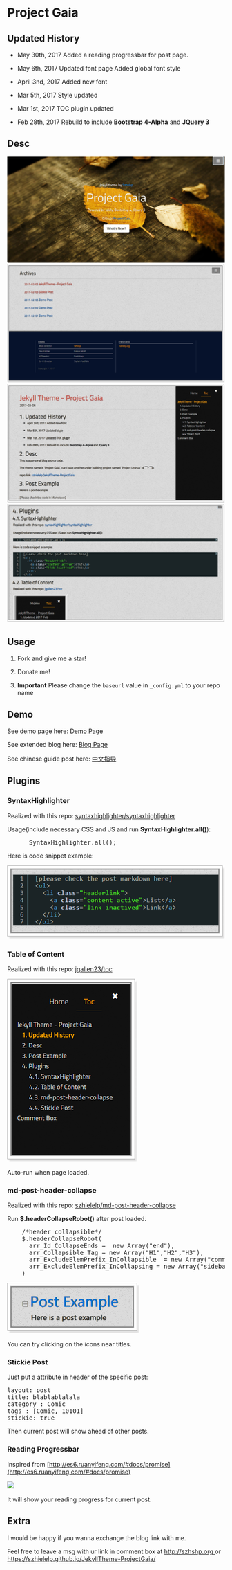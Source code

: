 # Project Gaia


## Updated History

- May 30th, 2017
Added a reading progressbar for post page.

- May 6th, 2017
Updated font page
Added global font style

- April 3nd, 2017
Added new font

- Mar 5th, 2017
Style updated

- Mar 1st, 2017
TOC plugin updated

- Feb 28th, 2017
Rebuild to include **Bootstrap 4-Alpha** and **JQuery 3**

## Desc

![](    demo/1.jpg  )
![](    demo/2.jpg  )
![](    demo/3.jpg  )
![](    demo/4.jpg  )


## Usage

1. Fork and give me a star!

1. Donate me!

1. **Important** Please change the `baseurl` value in  `_config.yml` to your repo name

## Demo

See demo page here: [    Demo Page   ](https://szhielelp.github.io/JekyllTheme-ProjectGaia/)

See extended blog here: [    Blog Page   ](http://szhshp.org/)

See chinese guide post here: [   中文指导    ](http://szhshp.org?pagename=/tech/2017/01/09/projectgaia.html)

## Plugins

### SyntaxHighlighter

Realized with this repo: [    syntaxhighlighter/syntaxhighlighter](https://github.com/syntaxhighlighter/syntaxhighlighter)

Usage(include necessary CSS and JS and run **SyntaxHighlighter.all()**):

<pre class="brush: html">
      SyntaxHighlighter.all();
</pre>

Here is code snippet example:

![](    demo/X3.png )

### Table of Content

Realized with this repo: [    jgallen23/toc  ](https://github.com/jgallen23/toc)

![](   demo/X2.png   )

Auto-run when page loaded.

### md-post-header-collapse

Realized with this repo: [    szhielelp/md-post-header-collapse  ](https://github.com/szhielelp/md-post-header-collapse)

Run **$.headerCollapseRobot()** after post loaded.

<pre class="brush: js">
    /*header collapsible*/
    $.headerCollapseRobot(
      arr_Id_CollapseEnds =  new Array("end"),                       
      arr_Collapsible_Tag = new Array("H1","H2","H3"),                       
      arr_ExcludeElemPrefix_InCollapsible  = new Array("comment-"),      
      arr_ExcludeElemPrefix_InCollapsing = new Array("sidebar-toc-Ik4D-")
    )
</pre>

![](   demo/X1.png   )

You can try clicking on the icons near titles.

### Stickie Post

Just put a attribute in header of the specific post:

 <pre class="brush: html; highlight: [5]">
layout: post
title: blablablalala
category : Comic
tags : [Comic, 10101]
stickie: true
</pre>

Then current post will show ahead of other posts.

### Reading Progressbar

Inspired from [http://es6.ruanyifeng.com/#docs/promise](http://es6.ruanyifeng.com/#docs/promise)

![](   https://szhielelp.github.io/JekyllTheme-ProjectGaia/demo/X4.png   )

It will show your reading progress for current post.


## Extra

I would be happy if you wanna exchange the blog link with me.

Feel free to leave a msg with ur link in comment box at  [     http://szhshp.org  ](http://szhshp.org) or [   https://szhielelp.github.io/JekyllTheme-ProjectGaia/    ](https://szhielelp.github.io/JekyllTheme-ProjectGaia/)
